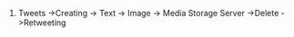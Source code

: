 1. Tweets
    ->Creating
        -> Text
        -> Image -> Media Storage Server
    ->Delete
    ->Retweeting

